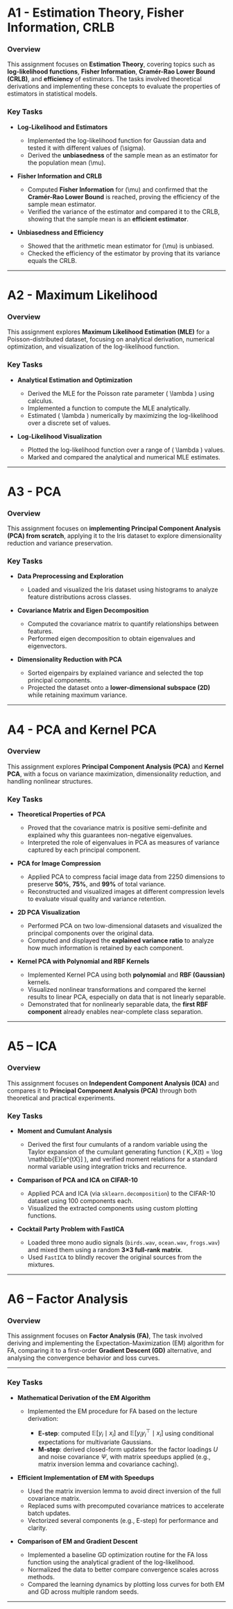 # A1 - Estimation Theory, Fisher Information, CRLB

### Overview
This assignment focuses on **Estimation Theory**, covering topics such as **log-likelihood functions**, **Fisher Information**, **Cramér-Rao Lower Bound (CRLB)**, and **efficiency** of estimators. The tasks involved theoretical derivations and implementing these concepts to evaluate the properties of estimators in statistical models.

### Key Tasks

- **Log-Likelihood and Estimators**  
  - Implemented the log-likelihood function for Gaussian data and tested it with different values of \(\sigma\).
  - Derived the **unbiasedness** of the sample mean as an estimator for the population mean \(\mu\).

- **Fisher Information and CRLB**  
  - Computed **Fisher Information** for \(\mu\) and confirmed that the **Cramér-Rao Lower Bound** is reached, proving the efficiency of the sample mean estimator.
  - Verified the variance of the estimator and compared it to the CRLB, showing that the sample mean is an **efficient estimator**.

- **Unbiasedness and Efficiency**  
  - Showed that the arithmetic mean estimator for \(\mu\) is unbiased.
  - Checked the efficiency of the estimator by proving that its variance equals the CRLB.
  
---

# A2 - Maximum Likelihood

### **Overview**
This assignment explores **Maximum Likelihood Estimation (MLE)** for a Poisson-distributed dataset, focusing on analytical derivation, numerical optimization, and visualization of the log-likelihood function.

### **Key Tasks**

- **Analytical Estimation and Optimization**  
  - Derived the MLE for the Poisson rate parameter \( \lambda \) using calculus.  
  - Implemented a function to compute the MLE analytically.
  - Estimated \( \lambda \) numerically by maximizing the log-likelihood over a discrete set of values.  

- **Log-Likelihood Visualization**  
  - Plotted the log-likelihood function over a range of \( \lambda \) values.  
  - Marked and compared the analytical and numerical MLE estimates.

---

# A3 - PCA

### **Overview**  
This assignment focuses on **implementing Principal Component Analysis (PCA) from scratch**, applying it to the Iris dataset to explore dimensionality reduction and variance preservation.

### **Key Tasks**  

- **Data Preprocessing and Exploration**  
  - Loaded and visualized the Iris dataset using histograms to analyze feature distributions across classes.  

- **Covariance Matrix and Eigen Decomposition**  
  - Computed the covariance matrix to quantify relationships between features.  
  - Performed eigen decomposition to obtain eigenvalues and eigenvectors.

- **Dimensionality Reduction with PCA**  
  - Sorted eigenpairs by explained variance and selected the top principal components.  
  - Projected the dataset onto a **lower-dimensional subspace (2D)** while retaining maximum variance.

---

# A4 - PCA and Kernel PCA

### **Overview**  
This assignment explores **Principal Component Analysis (PCA)** and **Kernel PCA**, with a focus on variance maximization, dimensionality reduction, and handling nonlinear structures. 

### **Key Tasks**  

- **Theoretical Properties of PCA**  
  - Proved that the covariance matrix is positive semi-definite and explained why this guarantees non-negative eigenvalues.
  - Interpreted the role of eigenvalues in PCA as measures of variance captured by each principal component.

- **PCA for Image Compression**  
  - Applied PCA to compress facial image data from 2250 dimensions to preserve **50%**, **75%**, and **99%** of total variance.
  - Reconstructed and visualized images at different compression levels to evaluate visual quality and variance retention.

- **2D PCA Visualization**  
  - Performed PCA on two low-dimensional datasets and visualized the principal components over the original data.
  - Computed and displayed the **explained variance ratio** to analyze how much information is retained by each component.

- **Kernel PCA with Polynomial and RBF Kernels**  
  - Implemented Kernel PCA using both **polynomial** and **RBF (Gaussian)** kernels.
  - Visualized nonlinear transformations and compared the kernel results to linear PCA, especially on data that is not linearly separable.
  - Demonstrated that for nonlinearly separable data, the **first RBF component** already enables near-complete class separation.

--- 

# A5 – ICA 

### **Overview**  
This assignment focuses on **Independent Component Analysis (ICA)** and compares it to **Principal Component Analysis (PCA)** through both theoretical and practical experiments. 

### **Key Tasks**

- **Moment and Cumulant Analysis**  
  - Derived the first four cumulants of a random variable using the Taylor expansion of the cumulant generating function \( K_X(t) = \log \mathbb{E}[e^{tX}] \), and verified moment relations for a standard normal variable using integration tricks and recurrence.

- **Comparison of PCA and ICA on CIFAR-10**  
  - Applied PCA and ICA (via `sklearn.decomposition`) to the CIFAR-10 dataset using 100 components each.  
  - Visualized the extracted components using custom plotting functions.

- **Cocktail Party Problem with FastICA**  
  - Loaded three mono audio signals (`birds.wav`, `ocean.wav`, `frogs.wav`) and mixed them using a random **3×3 full-rank matrix**.
  - Used `FastICA` to blindly recover the original sources from the mixtures.

--- 


# A6 – Factor Analysis

### **Overview**

This assignment focuses on **Factor Analysis (FA)**, 
The task involved deriving and implementing the Expectation-Maximization (EM) algorithm for FA, 
comparing it to a first-order **Gradient Descent (GD)** alternative, and analysing the convergence behavior 
and loss curves.

---

### **Key Tasks**

* **Mathematical Derivation of the EM Algorithm**

  * Implemented the EM procedure for FA based on the lecture derivation:

    * **E-step**: computed $\mathbb{E}[y_i \mid x_i]$ and $\mathbb{E}[y_i y_i^\top \mid x_i]$ using conditional expectations for multivariate Gaussians.
    * **M-step**: derived closed-form updates for the factor loadings $U$ and noise covariance $\Psi$, with matrix speedups applied (e.g., matrix inversion lemma and covariance caching).

* **Efficient Implementation of EM with Speedups**

  * Used the matrix inversion lemma to avoid direct inversion of the full covariance matrix.
  * Replaced sums with precomputed covariance matrices to accelerate batch updates.
  * Vectorized several components (e.g., E-step) for performance and clarity.

* **Comparison of EM and Gradient Descent**

  * Implemented a baseline GD optimization routine for the FA loss function using the analytical gradient of the log-likelihood.
  * Normalized the data to better compare convergence scales across methods.
  * Compared the learning dynamics by plotting loss curves for both EM and GD across multiple random seeds. 

---
